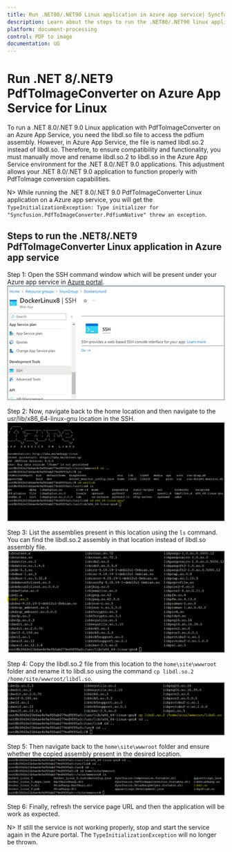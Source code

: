 ```yaml
---
title: Run .NET80/.NET90 Linux application in azure app service| Syncfusion
description: Learn about the steps to run the .NET80/.NET90 linux application in Azure app service with the PdfToImageConverter library.
platform: document-processing
control: PDF to image
documentation: UG
---
```


# Run .NET 8/.NET9 PdfToImageConverter on Azure App Service for Linux

To run a .NET 8.0/.NET 9.0 Linux application with PdfToImageConverter on an Azure App Service, you need the libdl.so file to access the pdfium assembly. However, in Azure App Service, the file is named libdl.so.2 instead of libdl.so. Therefore, to ensure compatibility and functionality, you must manually move and rename libdl.so.2 to libdl.so in the Azure App Service environment for the .NET 8.0/.NET 9.0 applications. This adjustment allows your .NET 8.0/.NET 9.0 application to function properly with PdfToImage conversion capabilities.

N> While running the .NET 8.0/.NET 9.0 PdfToImageConverter Linux application on a Azure app service, you will get the `TypeInitializationException: Type initializer for "Syncfusion.PdfToImageConverter.PdfiumNative" threw an exception`.

## Steps to run the .NET8/.NET9 PdfToImageConverter Linux application in Azure app service

Step 1: Open the SSH command window which will be present under your Azure app service in [Azure portal](https://portal.azure.com/).
![Open SSH command Window](Azure_Linux_Net80_Images/Azure_Linux_Step1.png)

Step 2: Now, navigate back to the home location and then navigate to the usr/lib/x86_64-linux-gnu location in the SSH.
![Navigation to the libdl assembly location](Azure_Linux_Net80_Images/Azure_Linux_Step2.png)

Step 3: List the assemblies present in this location using the `ls` command. You can find the libdl.so.2 assembly in that location instead of libdl.so assembly file.
![Locate the libdl assembly](Azure_Linux_Net80_Images/Azure_Linux_Step3.png)

Step 4: Copy the libdl.so.2 file from this location to the `home\site\wwwroot` folder and rename it to libdl.so using the command `cp libdl.so.2 /home/site/wwwroot/libdl.so`.
![Copy and rename the libdl assembly](Azure_Linux_Net80_Images/Azure_Linux_Step4.png)

Step 5: Then navigate back to the `home\site\wwwroot` folder and ensure whether the copied assembly present in the desired location.
![Ensuring the copied assembly](Azure_Linux_Net80_Images/Azure_Linux_Step5.png)

Step 6: Finally, refresh the service page URL and then the application will be work as expected.

N> If still the service is not working properly, stop and start the service again in the Azure portal. The `TypeInitializationException` will no longer be thrown.